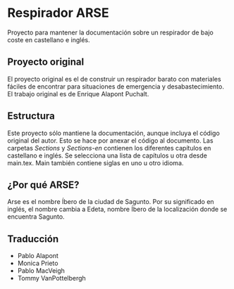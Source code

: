 # Respirador ARSE
Proyecto para mantener la documentación sobre un respirador de bajo coste en castellano e inglés.

## Proyecto original
El proyecto original es el de construir un respirador barato con materiales fáciles de encontrar para situaciones de emergencia y desabastecimiento. El trabajo original es de Enrique Alapont Puchalt. 

## Estructura
Este proyecto sólo mantiene la documentación, aunque incluya el código original del autor. Esto se hace por anexar el código al documento.
Las carpetas *Sections* y *Sections-en* contienen los diferentes capítulos en castellano e inglés. Se selecciona una lista de capítulos u otra desde main.tex. Main también contiene siglas en uno u otro idioma.

## ¿Por qué ARSE?
Arse es el nombre Íbero de la ciudad de Sagunto. Por su significado en inglés, el nombre cambia a Edeta, nombre Íbero de la localización donde se encuentra Sagunto.

## Traducción
- Pablo Alapont
- Monica Prieto
- Pablo MacVeigh
- Tommy VanPottelbergh

